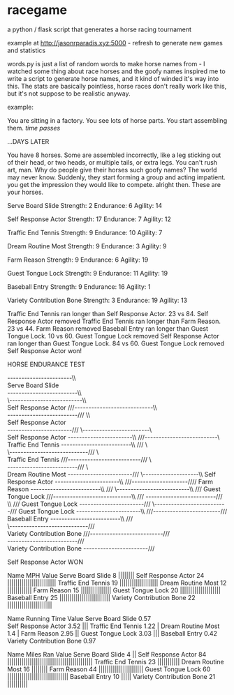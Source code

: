 # racegame
a python / flask script that generates a horse racing tournament

example at http://jasonrparadis.xyz:5000 - refresh to generate new games and statistics

words.py is just a list of random words to make horse names from - I watched some thing about race horses and the goofy names inspired me to write a script to generate horse names, and it kind of winded it's way into this. The stats are basically pointless, horse races don't really work like this, but it's not suppose to be realistic anyway.

example:


You are sitting in a factory. You see lots of horse parts. You start assembling them.
*time passes*

...DAYS LATER

You have 8 horses. Some are assembled incorrectly, like a leg sticking out of their head, or two heads, or multiple tails, or extra legs. You can't rush art, man.
Why do people give their horses such goofy names? The world may never know.
Suddenly, they start forming a group and acting impatient. you get the impression they would like to compete. alright then.
These are your horses.

Serve Board Slide
Strength: 2
Endurance: 6
Agility: 14


Self Response Actor
Strength: 17
Endurance: 7
Agility: 12


Traffic End Tennis
Strength: 9
Endurance: 10
Agility: 7


Dream Routine Most
Strength: 9
Endurance: 3
Agility: 9


Farm Reason
Strength: 9
Endurance: 6
Agility: 19


Guest Tongue Lock
Strength: 9
Endurance: 11
Agility: 19


Baseball Entry
Strength: 9
Endurance: 16
Agility: 1


Variety Contribution Bone
Strength: 3
Endurance: 19
Agility: 13


Traffic End Tennis ran longer than Self Response Actor. 23 vs 84. Self Response Actor removed
Traffic End Tennis ran longer than Farm Reason. 23 vs 44. Farm Reason removed
Baseball Entry ran longer than Guest Tongue Lock. 10 vs 60. Guest Tongue Lock removed
Self Response Actor ran longer than Guest Tongue Lock. 84 vs 60. Guest Tongue Lock removed
Self Response Actor won!

HORSE ENDURANCE TEST

-----------------------\\\                                                 
Serve Board Slide    
-------------------------\\\                                                 
                          \\\--------------------------\\\                        
                             Self Response Actor 
                          ///----------------------------\\\                        
-------------------------///                              \\\                        
Self Response Actor    
-----------------------///                                  \\\------------------------\\\
                                                              Self Response Actor 
-----------------------\\\                                  ///--------------------------\\\
Traffic End Tennis 
-------------------------\\\                              ///                              \\\
                          \\\----------------------------///                                \\\
                             Traffic End Tennis 
                          ///--------------------------///                                    \\\
-------------------------///                                                                  \\\
Dream Routine Most
-----------------------///                                                                       \\\--------------------\\\\
                                                                                                    Self Response Actor 
-----------------------\\\                                                                       ///--------------------////
Farm Reason
-------------------------\\\                                                                   ///
                          \\\--------------------------\\\                                    ///
                             Guest Tongue Lock 
                          ///----------------------------\\\                                ///
-------------------------///                              \\\                              ///
Guest Tongue Lock
-----------------------///                                  \\\--------------------------///
                                                              Guest Tongue Lock 
-----------------------\\\                                  ///------------------------///
Baseball Entry
-------------------------\\\                              ///                        
                          \\\----------------------------///                        
                             Variety Contribution Bone 
                          ///--------------------------///                        
-------------------------///                                                  
Variety Contribution Bone
-----------------------///

Self Response Actor WON


    
Name                          MPH            Value
Serve Board Slide             8              ||||||||
Self Response Actor           24             ||||||||||||||||||||||||
Traffic End Tennis            19             |||||||||||||||||||
Dream Routine Most            12             ||||||||||||
Farm Reason                   15             |||||||||||||||
Guest Tongue Lock             20             ||||||||||||||||||||
Baseball Entry                25             |||||||||||||||||||||||||
Variety Contribution Bone     22             ||||||||||||||||||||||


Name                          Running Time   Value
Serve Board Slide             0.57           
Self Response Actor           3.52           |||
Traffic End Tennis            1.22           |
Dream Routine Most            1.4            |
Farm Reason                   2.95           ||
Guest Tongue Lock             3.03           |||
Baseball Entry                0.42           
Variety Contribution Bone     0.97           


Name                          Miles Ran      Value
Serve Board Slide             4              ||
Self Response Actor           84             ||||||||||||||||||||||||||||||||||||||||||
Traffic End Tennis            23             |||||||||||
Dream Routine Most            16             ||||||||
Farm Reason                   44             ||||||||||||||||||||||
Guest Tongue Lock             60             ||||||||||||||||||||||||||||||
Baseball Entry                10             |||||
Variety Contribution Bone     21             ||||||||||
